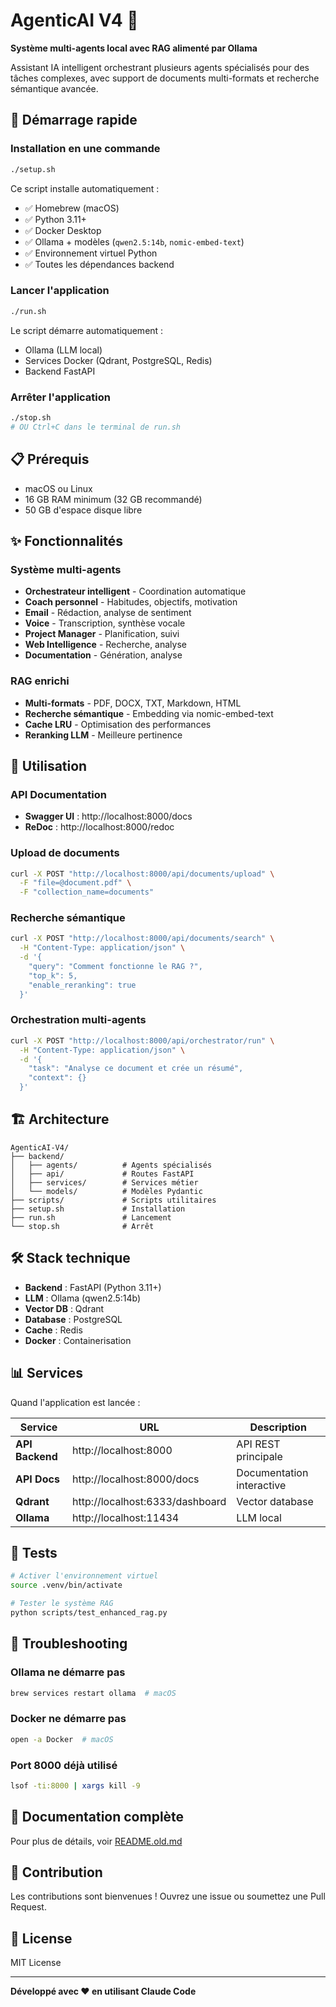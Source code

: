 # AgenticAI V4 🤖

**Système multi-agents local avec RAG alimenté par Ollama**

Assistant IA intelligent orchestrant plusieurs agents spécialisés pour des tâches complexes, avec support de documents multi-formats et recherche sémantique avancée.

## 🚀 Démarrage rapide

### Installation en une commande

```bash
./setup.sh
```

Ce script installe automatiquement :
- ✅ Homebrew (macOS)
- ✅ Python 3.11+
- ✅ Docker Desktop
- ✅ Ollama + modèles (`qwen2.5:14b`, `nomic-embed-text`)
- ✅ Environnement virtuel Python
- ✅ Toutes les dépendances backend

### Lancer l'application

```bash
./run.sh
```

Le script démarre automatiquement :
- Ollama (LLM local)
- Services Docker (Qdrant, PostgreSQL, Redis)
- Backend FastAPI

### Arrêter l'application

```bash
./stop.sh
# OU Ctrl+C dans le terminal de run.sh
```

## 📋 Prérequis

- macOS ou Linux
- 16 GB RAM minimum (32 GB recommandé)
- 50 GB d'espace disque libre

## ✨ Fonctionnalités

### Système multi-agents
- **Orchestrateur intelligent** - Coordination automatique
- **Coach personnel** - Habitudes, objectifs, motivation
- **Email** - Rédaction, analyse de sentiment
- **Voice** - Transcription, synthèse vocale
- **Project Manager** - Planification, suivi
- **Web Intelligence** - Recherche, analyse
- **Documentation** - Génération, analyse

### RAG enrichi
- **Multi-formats** - PDF, DOCX, TXT, Markdown, HTML
- **Recherche sémantique** - Embedding via nomic-embed-text
- **Cache LRU** - Optimisation des performances
- **Reranking LLM** - Meilleure pertinence

## 🔧 Utilisation

### API Documentation
- **Swagger UI** : http://localhost:8000/docs
- **ReDoc** : http://localhost:8000/redoc

### Upload de documents

```bash
curl -X POST "http://localhost:8000/api/documents/upload" \
  -F "file=@document.pdf" \
  -F "collection_name=documents"
```

### Recherche sémantique

```bash
curl -X POST "http://localhost:8000/api/documents/search" \
  -H "Content-Type: application/json" \
  -d '{
    "query": "Comment fonctionne le RAG ?",
    "top_k": 5,
    "enable_reranking": true
  }'
```

### Orchestration multi-agents

```bash
curl -X POST "http://localhost:8000/api/orchestrator/run" \
  -H "Content-Type: application/json" \
  -d '{
    "task": "Analyse ce document et crée un résumé",
    "context": {}
  }'
```

## 🏗️ Architecture

```
AgenticAI-V4/
├── backend/
│   ├── agents/          # Agents spécialisés
│   ├── api/             # Routes FastAPI
│   ├── services/        # Services métier
│   └── models/          # Modèles Pydantic
├── scripts/             # Scripts utilitaires
├── setup.sh             # Installation
├── run.sh               # Lancement
└── stop.sh              # Arrêt
```

## 🛠️ Stack technique

- **Backend** : FastAPI (Python 3.11+)
- **LLM** : Ollama (qwen2.5:14b)
- **Vector DB** : Qdrant
- **Database** : PostgreSQL
- **Cache** : Redis
- **Docker** : Containerisation

## 📊 Services

Quand l'application est lancée :

| Service | URL | Description |
|---------|-----|-------------|
| **API Backend** | http://localhost:8000 | API REST principale |
| **API Docs** | http://localhost:8000/docs | Documentation interactive |
| **Qdrant** | http://localhost:6333/dashboard | Vector database |
| **Ollama** | http://localhost:11434 | LLM local |

## 🧪 Tests

```bash
# Activer l'environnement virtuel
source .venv/bin/activate

# Tester le système RAG
python scripts/test_enhanced_rag.py
```

## 🐛 Troubleshooting

### Ollama ne démarre pas
```bash
brew services restart ollama  # macOS
```

### Docker ne démarre pas
```bash
open -a Docker  # macOS
```

### Port 8000 déjà utilisé
```bash
lsof -ti:8000 | xargs kill -9
```

## 📖 Documentation complète

Pour plus de détails, voir [README.old.md](README.old.md)

## 🤝 Contribution

Les contributions sont bienvenues ! Ouvrez une issue ou soumettez une Pull Request.

## 📄 License

MIT License

---

**Développé avec ❤️ en utilisant Claude Code**
